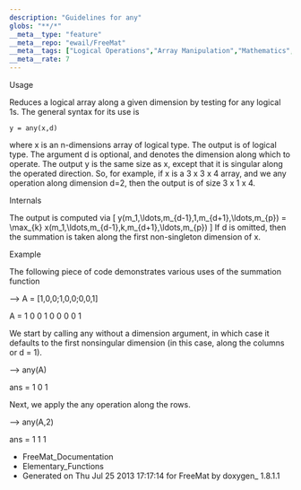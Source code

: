 ```yaml
---
description: "Guidelines for any"
globs: "**/*"
__meta__type: "feature"
__meta__repo: "ewail/FreeMat"
__meta__tags: ["Logical Operations","Array Manipulation","Mathematics","Programming","Data Processing"]
__meta__rate: 7
---
```


 Usage

Reduces a logical array along a given dimension by testing
for any logical 1s. The general syntax for its use is

    y = any(x,d)

where x is an n-dimensions array of logical type. The output
is of logical type. The argument d is optional, and denotes
the dimension along which to operate. The output y is the
same size as x, except that it is singular along the
operated direction. So, for example, if x is a 3 x 3 x 4
array, and we any operation along dimension d=2, then the
output is of size 3 x 1 x 4.


 Internals

The output is computed via
 \[ y(m_1,\ldots,m_{d-1},1,m_{d+1},\ldots,m_{p}) = \max_{k}
x(m_1,\ldots,m_{d-1},k,m_{d+1},\ldots,m_{p}) \]
If d is omitted, then the summation is taken along the first
non-singleton dimension of x.


 Example

The following piece of code demonstrates various uses of the
summation function

  --> A = [1,0,0;1,0,0;0,0,1]

  A =
   1 0 0
   1 0 0
   0 0 1

We start by calling any without a dimension argument, in
which case it defaults to the first nonsingular dimension
(in this case, along the columns or d = 1).

  --> any(A)

  ans =
   1 0 1

Next, we apply the any operation along the rows.

  --> any(A,2)

  ans =
   1
   1
   1


* FreeMat_Documentation
* Elementary_Functions
* Generated on Thu Jul 25 2013 17:17:14 for FreeMat by
  doxygen_ 1.8.1.1

